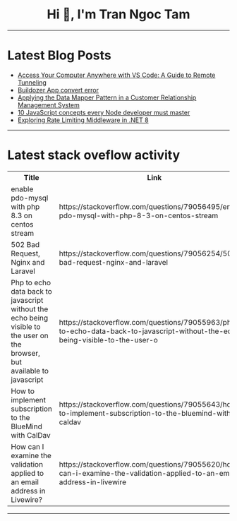 <h1 align="center">Hi 👋, I'm Tran Ngoc Tam</h1>

---

# Latest Blog Posts 
<!-- BLOG-POST-LIST:START -->
- [Access Your Computer Anywhere with VS Code: A Guide to Remote Tunneling](https://dev.to/rajeshkumaryadavdotcom/access-your-computer-anywhere-with-vs-code-a-guide-to-remote-tunneling-2nnf)
- [Buildozer App convert error](https://dev.to/dineshm/buildozer-app-convert-error-4l0c)
- [Applying the Data Mapper Pattern in a Customer Relationship Management System](https://dev.to/erick_javiersalinascond/implementing-the-data-mapper-pattern-in-a-customer-management-system-3goc)
- [10 JavaScript concepts every Node developer must master](https://dev.to/usman_awan/10-javascript-concepts-every-node-developer-must-master-2na)
- [Exploring Rate Limiting Middleware in .NET 8](https://dev.to/sai_ram_413f7c92188cc2220/exploring-rate-limiting-middleware-in-net-8-3c81)
<!-- BLOG-POST-LIST:END -->

---

# Latest stack oveflow activity
<table>
  <tr><th>Title</th><th>Link</th></tr>
  <!-- STACKOVERFLOW:START --><tr><td>enable pdo-mysql with php 8.3 on centos stream</td><td>https://stackoverflow.com/questions/79056495/enable-pdo-mysql-with-php-8-3-on-centos-stream</td></tr><tr><td>502 Bad Request, Nginx and Laravel</td><td>https://stackoverflow.com/questions/79056254/502-bad-request-nginx-and-laravel</td></tr><tr><td>Php to echo data back to javascript without the echo being visible to the user on the browser, but available to javascript</td><td>https://stackoverflow.com/questions/79055963/php-to-echo-data-back-to-javascript-without-the-echo-being-visible-to-the-user-o</td></tr><tr><td>How to implement subscription to the BlueMind with CalDav</td><td>https://stackoverflow.com/questions/79055643/how-to-implement-subscription-to-the-bluemind-with-caldav</td></tr><tr><td>How can I examine the validation applied to an email address in Livewire?</td><td>https://stackoverflow.com/questions/79055620/how-can-i-examine-the-validation-applied-to-an-email-address-in-livewire</td></tr><!-- STACKOVERFLOW:END -->
</table>

---


